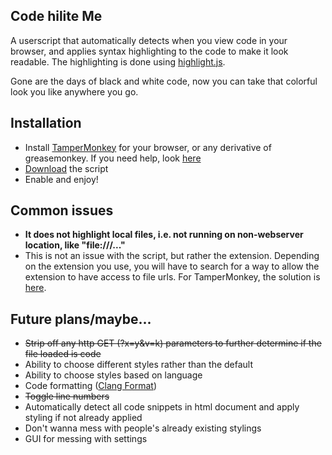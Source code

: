 ## Code hilite Me

A userscript that automatically detects when you view code in your browser, and applies 
syntax highlighting to the code to make it look readable. The highlighting is done using
[highlight.js](https://highlightjs.org/).

Gone are the days of black and white code, now you can take that colorful look you like
anywhere you go.

## Installation
- Install [TamperMonkey](https://tampermonkey.net/) for your browser, or any derivative of greasemonkey. If you need help, look [here](https://greasyfork.org/en/help/installing-user-scripts)
- [Download](https://greasyfork.org/scripts/26343-code-hiliteme/code/Code%20HiliteMe.user.js) the script
- Enable and enjoy!

## Common issues
- **It does not highlight local files, i.e. not running on non-webserver location, like "file:///..."**
 - This is not an issue with the script, but rather the extension. Depending on the extension you use,
 you will have to search for a way to allow the extension to have access to file urls. For TamperMonkey, the solution
 is [here](http://tampermonkey.net/faq.php#Q204).


## Future plans/maybe...
- ~~Strip off any http GET (?x=y&v=k) parameters to further determine if the file loaded is code~~
- Ability to choose different styles rather than the default
- Ability to choose styles based on language
- Code formatting ([Clang Format](http://clang.llvm.org/docs/ClangFormat.html))
- ~~Toggle line numbers~~
- Automatically detect all code snippets in html document and apply styling
if not already applied
 - Don't wanna mess with people's already existing stylings
- GUI for messing with settings

